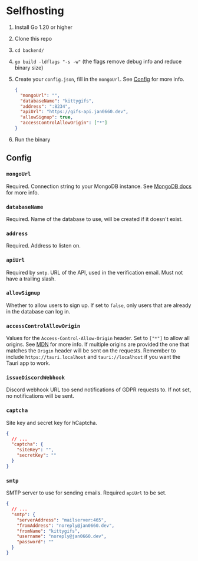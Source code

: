 # Selfhosting

1. Install Go 1.20 or higher
2. Clone this repo
3. `cd backend/`
4. `go build -ldflags "-s -w"` (the flags remove debug info and reduce binary size)
5. Create your `config.json`, fill in the `mongoUrl`. See [Config](#config) for more info.

   ```json
   {
     "mongoUrl": "",
     "databaseName": "kittygifs",
     "address": ":8234",
     "apiUrl": "https://gifs-api.jan0660.dev",
     "allowSignup": true,
     "accessControlAllowOrigin": ["*"]
   }
   ```

6. Run the binary

## Config

### `mongoUrl`

Required. Connection string to your MongoDB instance.
See [MongoDB docs](https://docs.mongodb.com/manual/reference/connection-string/) for more info.

### `databaseName`

Required. Name of the database to use, will be created if it doesn't exist.

### `address`

Required. Address to listen on.

### `apiUrl`

Required by `smtp`. URL of the API, used in the verification email. Must not have a trailing slash.

### `allowSignup`

Whether to allow users to sign up.
If set to `false`, only users that are already in the database can log in.

### `accessControlAllowOrigin`

Values for the `Access-Control-Allow-Origin` header. Set to `["*"]` to allow all origins.
See [MDN](https://developer.mozilla.org/en-US/docs/Web/HTTP/Headers/Access-Control-Allow-Origin) for more info.
If multiple origins are provided the one that matches the `Origin` header will be sent on the requests.
Remember to include `https://tauri.localhost` and `tauri://localhost` if you want the Tauri app to work.

### `issueDiscordWebhook`

Discord webhook URL too send notifications of GDPR requests to.
If not set, no notifications will be sent.

### `captcha`

Site key and secret key for hCaptcha.

```json
{
  // ...
  "captcha": {
    "siteKey": "",
    "secretKey": ""
  }
}
```

### `smtp`

SMTP server to use for sending emails. Required `apiUrl` to be set.

```json
{
  // ...
  "smtp": {
    "serverAddress": "mailserver:465",
    "fromAddress": "noreply@jan0660.dev",
    "fromName": "kittygifs",
    "username": "noreply@jan0660.dev",
    "password": ""
  }
}
```
